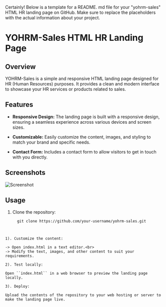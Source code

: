 Certainly! Below is a template for a README.
md file for your "yohrm-sales" HTML HR landing page on GitHub.
Make sure to replace the placeholders with the actual information about your project.

# YOHRM-Sales HTML HR Landing Page

## Overview

YOHRM-Sales is a simple and responsive HTML landing page designed for HR (Human Resources) purposes. It provides a clean and modern interface to showcase your HR services or products related to sales.

## Features

- **Responsive Design:** The landing page is built with a responsive design, ensuring a seamless experience across various devices and screen sizes.

- **Customizable:** Easily customize the content, images, and styling to match your brand and specific needs.

- **Contact Form:** Includes a contact form to allow visitors to get in touch with you directly.

## Screenshots

![Screenshot](path/to/screenshot.png)

## Usage

1. Clone the repository:
   ``` 
     git clone https://github.com/your-username/yohrm-sales.git
```


1). Customize the content:

-> Open index.html in a text editor.<br>
-> Modify the text, images, and other content to suit your requirements.

2). Test locally:

Open ``index.html`` in a web browser to preview the landing page locally.

3). Deploy:

Upload the contents of the repository to your web hosting or server to make the landing page live.







